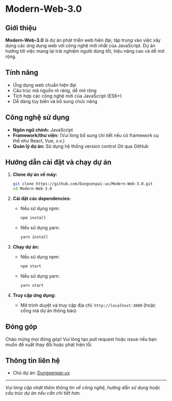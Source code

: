# Modern-Web-3.0

## Giới thiệu

**Modern-Web-3.0** là dự án phát triển web hiện đại, tập trung vào việc xây dựng các ứng dụng web với công nghệ mới nhất của JavaScript. Dự án hướng tới việc mang lại trải nghiệm người dùng tốt, hiệu năng cao và dễ mở rộng.

## Tính năng

- Ứng dụng web chuẩn hiện đại
- Cấu trúc mã nguồn rõ ràng, dễ mở rộng
- Tích hợp các công nghệ mới của JavaScript (ES6+)
- Dễ dàng tùy biến và bổ sung chức năng

## Công nghệ sử dụng

- **Ngôn ngữ chính:** JavaScript
- **Framework/thư viện:** (Vui lòng bổ sung chi tiết nếu có framework cụ thể như React, Vue, v.v.)
- **Quản lý dự án:** Sử dụng hệ thống version control Git qua GitHub

## Hướng dẫn cài đặt và chạy dự án

1. **Clone dự án về máy:**
   ```bash
   git clone https://github.com/Dungsenpai-ux/Modern-Web-3.0.git
   cd Modern-Web-3.0
   ```

2. **Cài đặt các dependencies:**
   - Nếu sử dụng npm:
     ```bash
     npm install
     ```
   - Nếu sử dụng yarn:
     ```bash
     yarn install
     ```

3. **Chạy dự án:**
   - Nếu sử dụng npm:
     ```bash
     npm start
     ```
   - Nếu sử dụng yarn:
     ```bash
     yarn start
     ```

4. **Truy cập ứng dụng:**
   - Mở trình duyệt và truy cập địa chỉ: `http://localhost:3000` (hoặc cổng mà dự án thông báo)

## Đóng góp

Chào mừng mọi đóng góp! Vui lòng tạo pull request hoặc issue nếu bạn muốn đề xuất thay đổi hoặc phát hiện lỗi.

## Thông tin liên hệ

- Chủ dự án: [Dungsenpai-ux](https://github.com/Dungsenpai-ux)

---

*Vui lòng cập nhật thêm thông tin về công nghệ, hướng dẫn sử dụng hoặc cấu trúc dự án nếu cần chi tiết hơn.*

